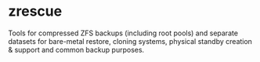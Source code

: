 # zrescue
Tools for compressed ZFS backups (including root pools) and separate datasets for bare-metal restore, cloning systems, physical standby creation &amp; support and common backup purposes.
